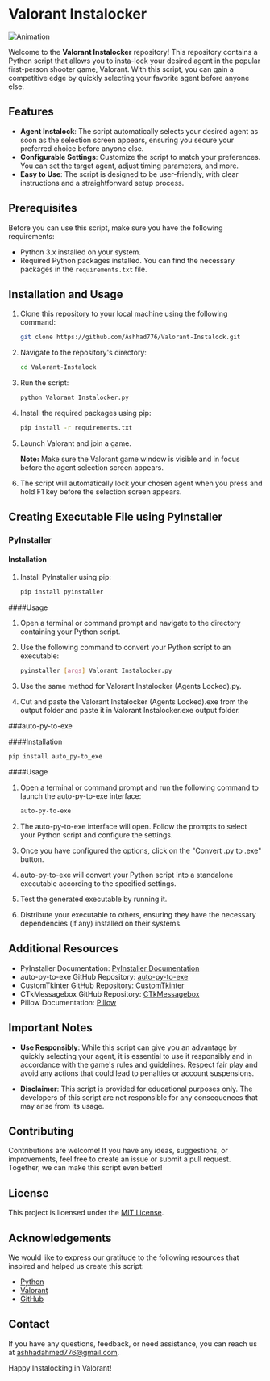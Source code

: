 # Valorant Instalocker

![Animation](https://github.com/Ashhad776/Valorant-Instalocker/assets/58696726/90581733-3be4-4993-a568-ada46988fcd7)

Welcome to the **Valorant Instalocker** repository! This repository contains a Python script that allows you to insta-lock your desired agent in the popular first-person shooter game, Valorant. With this script, you can gain a competitive edge by quickly selecting your favorite agent before anyone else.

## Features

- **Agent Instalock**: The script automatically selects your desired agent as soon as the selection screen appears, ensuring you secure your preferred choice before anyone else.
- **Configurable Settings**: Customize the script to match your preferences. You can set the target agent, adjust timing parameters, and more.
- **Easy to Use**: The script is designed to be user-friendly, with clear instructions and a straightforward setup process.

## Prerequisites

Before you can use this script, make sure you have the following requirements:

- Python 3.x installed on your system.
- Required Python packages installed. You can find the necessary packages in the `requirements.txt` file.

## Installation and Usage

1. Clone this repository to your local machine using the following command:

   ```bash
   git clone https://github.com/Ashhad776/Valorant-Instalock.git
   ```

2. Navigate to the repository's directory:

   ```bash
   cd Valorant-Instalock
   ```
3. Run the script:

   ```bash
   python Valorant Instalocker.py
   ```
   
4. Install the required packages using pip:

   ```bash
   pip install -r requirements.txt
   ```
   
5. Launch Valorant and join a game.

   **Note:** Make sure the Valorant game window is visible and in focus before the agent selection screen appears.

6. The script will automatically lock your chosen agent when you press and hold F1 key before the selection screen appears.

## Creating Executable File using PyInstaller

### PyInstaller

#### Installation

1. Install PyInstaller using pip:

   ```bash
   pip install pyinstaller
   ```
####Usage

1. Open a terminal or command prompt and navigate to the directory containing your Python script.

2. Use the following command to convert your Python script to an executable:

   ```bash
   pyinstaller [args] Valorant Instalocker.py
   ```
3. Use the same method for Valorant Instalocker (Agents Locked).py.

4. Cut and paste the Valorant Instalocker (Agents Locked).exe from the output folder and paste it in Valorant Instalocker.exe output folder.

###auto-py-to-exe

####Installation

   ```bash
   pip install auto_py-to_exe
   ```
####Usage

1. Open a terminal or command prompt and run the following command to launch the auto-py-to-exe interface:

   ```bash
   auto-py-to-exe
   ```

2. The auto-py-to-exe interface will open. Follow the prompts to select your Python script and configure the settings.

3. Once you have configured the options, click on the "Convert .py to .exe" button.

4. auto-py-to-exe will convert your Python script into a standalone executable according to the specified settings.

5. Test the generated executable by running it.

6. Distribute your executable to others, ensuring they have the necessary dependencies (if any) installed on their systems.

## Additional Resources

- PyInstaller Documentation: [PyInstaller Documentation](https://pyinstaller.readthedocs.io/en/stable/)
- auto-py-to-exe GitHub Repository: [auto-py-to-exe](https://github.com/brentvollebregt/auto-py-to-exe)
- CustomTkinter GitHub Repository: [CustomTkinter](https://github.com/TomSchimansky/CustomTkinter)
- CTkMessagebox GitHub Repository: [CTkMessagebox](https://github.com/Akascape/CTkMessagebox)
- Pillow Documentation: [Pillow](https://pillow.readthedocs.io/en/stable)

## Important Notes

- **Use Responsibly**: While this script can give you an advantage by quickly selecting your agent, it is essential to use it responsibly and in accordance with the game's rules and guidelines. Respect fair play and avoid any actions that could lead to penalties or account suspensions.

- **Disclaimer**: This script is provided for educational purposes only. The developers of this script are not responsible for any consequences that may arise from its usage.

## Contributing

Contributions are welcome! If you have any ideas, suggestions, or improvements, feel free to create an issue or submit a pull request. Together, we can make this script even better!

## License

This project is licensed under the [MIT License](LICENSE).

## Acknowledgements

We would like to express our gratitude to the following resources that inspired and helped us create this script:

- [Python](https://www.python.org/)
- [Valorant](https://playvalorant.com/)
- [GitHub](https://github.com/)

## Contact

If you have any questions, feedback, or need assistance, you can reach us at [ashhadahmed776@gmail.com](mailto:ashhadahmed776@gmail.com).

Happy Instalocking in Valorant!
